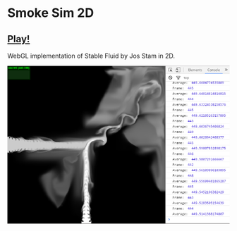 # Smoke Sim 2D

## [Play!](https://takkasila.github.io/SmokeSim2D/)

WebGL implementation of Stable Fluid by Jos Stam in 2D.

![](https://raw.githubusercontent.com/takkasila/SmokeSim2D/master/webgl2D_2.png)
